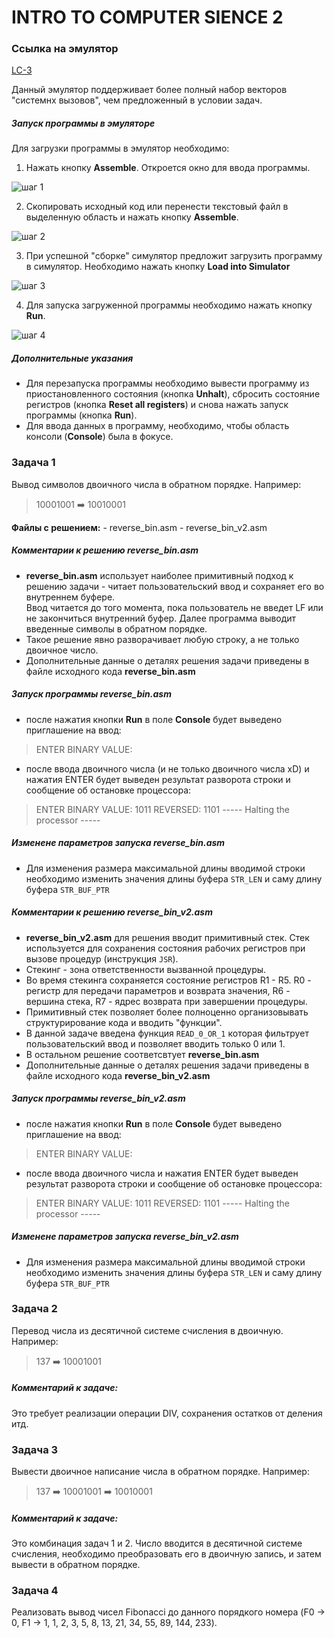 # INTRO TO COMPUTER SIENCE 2

### Ссылка на эмулятор
[LC-3](https://courses.grainger.illinois.edu/ece220/fa2019/lc3web_old/index.html)

Данный эмулятор поддерживает более полный набор векторов "системнх вызовов", чем предложенный в условии задач.

##### Запуск программы в эмуляторе

Для загрузки программы в эмулятор необходимо:  

1. Нажать кнопку **Assemble**. Откроется окно для ввода программы.

![шаг 1](step1.png)

2. Скопировать исходный код или перенести текстовый файл в выделенную область и нажать кнопку **Assemble**.

![шаг 2](step2.png)

3. При успешной "сборке" симулятор предложит загрузить программу в симулятор. Необходимо нажать кнопку **Load into Simulator**  

![шаг 3](step3.png)

4. Для запуска загруженной программы необходимо нажать кнопку **Run**.

![шаг 4](step4.png)

##### Дополнительные указания

 - Для перезапуска программы необходимо вывести программу из приостановленного состояния (кнопка **Unhalt**), сбросить состояние регистров (кнопка **Reset all registers**) и снова нажать запуск программы (кнопка **Run**).
 - Для ввода данных в программу, необходимо, чтобы область консоли (**Console**) была в фокусе.


### Задача 1

Вывод символов двоичного числа в обратном порядке. Например:

> 10001001 ➡️ 10010001

**Файлы с решением:**
    - reverse_bin.asm
    - reverse_bin_v2.asm

##### Комментарии к решению reverse_bin.asm

 - **reverse_bin.asm** использует наиболее примитивный подход к решению задачи - читает пользовательский ввод и сохраняет его во внутреннем буфере.  
 Ввод читается до того момента, пока пользователь не введет LF или не закончиться внутренний буфер. Далее программа выводит введенные символы в обратном порядке.
  - Такое решение явно разворачивает любую строку, а не только двоичное число.
  - Дополнительные данные о деталях решения задачи приведены в файле исходного кода **reverse_bin.asm**

##### Запуск программы reverse_bin.asm

 - после нажатия кнопки **Run** в поле **Console** будет выведено приглашение на ввод:

> ENTER BINARY VALUE: 

 - после ввода двоичного числа (и не только двоичного числа xD) и нажатия ENTER будет выведен результат разворота строки и сообщение об остановке процессора:

 > ENTER BINARY VALUE: 1011
REVERSED: 1101
----- Halting the processor ----- 


##### Изменене параметров запуска reverse_bin.asm

 - Для изменения размера максимальной длины вводимой строки необходимо изменить значения длины буфера `STR_LEN` и саму длину буфера `STR_BUF_PTR`

 ##### Комментарии к решению reverse_bin_v2.asm

 - **reverse_bin_v2.asm** для решения вводит примитивный стек. Стек используется для сохранения состояния рабочих регистров при вызове процедур (инструкция `JSR`).
 - Стекинг - зона ответственности вызванной процедуры.
 - Во время стекинга сохраняется состояние регистров R1 - R5. R0 - регистр для передачи параметров и возврата значения, R6 - вершина стека, R7 - ядрес возврата при завершении процедуры.
 - Примитивный стек позволяет более полноценно организовывать структурирование кода и вводить "функции".
 - В данной задаче введена функция `READ_0_OR_1` которая фильтрует пользовательский ввод и позволяет вводить только 0 или 1.
 - В остальном решение соответсвтует **reverse_bin.asm**
 - Дополнительные данные о деталях решения задачи приведены в файле исходного кода **reverse_bin_v2.asm**

##### Запуск программы reverse_bin_v2.asm

 - после нажатия кнопки **Run** в поле **Console** будет выведено приглашение на ввод:

> ENTER BINARY VALUE: 

 - после ввода двоичного числа и нажатия ENTER будет выведен результат разворота строки и сообщение об остановке процессора:

 > ENTER BINARY VALUE: 1011
REVERSED: 1101
----- Halting the processor ----- 


##### Изменене параметров запуска reverse_bin_v2.asm

 - Для изменения размера максимальной длины вводимой строки необходимо изменить значения длины буфера `STR_LEN` и саму длину буфера `STR_BUF_PTR`

### Задача 2

Перевод числа из десятичной системе счисления в двоичную. Например:

> 137 ➡️ 10001001

##### Комментарий к задаче:

Это требует реализации операции DIV, сохранения остатков от деления итд.

### Задача 3

Вывести двоичное написание числа в обратном порядке. Например:

> 137 ➡️ 10001001 ➡️ 10010001

##### Комментарий к задаче:

Это комбинация задач 1 и 2. Число вводится в десятичной системе счисления, необходимо преобразовать его в двоичную запись, и затем вывести в обратном порядке.

### Задача 4

Реализовать вывод чисел Fibonacci до данного порядкого номера (F0 -> 0, F1 -> 1, 1, 2, 3, 5, 8, 13, 21, 34, 55, 89, 144, 233).




